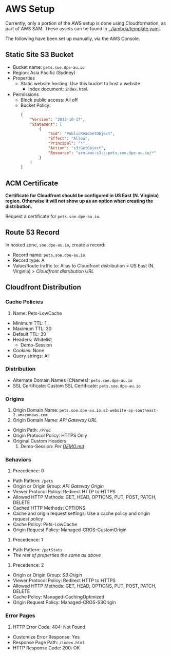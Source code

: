 AWS Setup
===

Currently, only a portion of the AWS setup is done using Cloudformation, as part of AWS SAM. These assets can be found in [../lambda/template.yaml]().

The following have been set up manually, via the AWS Console.

Static Site S3 Bucket
---

* Bucket name: `pets.soe.dpe-au.io`
* Region: Asia Pacific (Sydney)
* Properties
  * Static website hosting: Use this bucket to host a website
    * Index document: `index.html`
* Permissions
  * Block public access: All off
  * Bucket Policy:
    ```json
    {
        "Version": "2012-10-17",
        "Statement": [
            {
                "Sid": "PublicReadGetObject",
                "Effect": "Allow",
                "Principal": "*",
                "Action": "s3:GetObject",
                "Resource": "arn:aws:s3:::pets.soe.dpe-au.io/*"
            }
        ]
    }
    ```

ACM Certificate
---

**Certificate for Cloudfront should be configured in US East (N. Virginia) region. Otherwise it will not show up as an option when creating the distribution.**

Request a certificate for `pets.soe.dpe-au.io`.

Route 53 Record
---

In hosted zone, `soe.dpe-au.io`, create a record:

* Record name: `pets.soe.dpe-au.io`
* Record type: A
* Value/Route traffic to: Alias to Cloudfront distribution > US East (N. Virginia) > _Cloudfront distribution URL_

Cloudfront Distribution
---

### Cache Policies

1. Name: Pets-LowCache
  * Minimum TTL: 1
  * Maximum TTL: 30
  * Default TTL: 30
  * Headers: Whitelist
    * Demo-Session
  * Cookies: None
  * Query strings: All

### Distribution

* Alternate Domain Names (CNames): `pets.soe.dpe-au.io`
* SSL Certificate: Custom SSL Certificate: `pets.soe.dpe-au.io`

### Origins

1. Origin Domain Name: `pets.soe.dpe-au.io.s3-website-ap-southeast-2.amazonaws.com`
1. Origin Domain Name: _API Gateway URL_
  * Origin Path: `/Prod`
  * Origin Protocol Policy: HTTPS Only
  * Original Custom Headers
    1. Demo-Session: _Per [DEMO.md]()_

### Behaviors

1. Precedence: 0
  * Path Pattern: `/pets`
  * Origin or Origin Group: _API Gateway Origin_
  * Viewer Protocol Policy: Redirect HTTP to HTTPS
  * Allowed HTTP Methods: GET, HEAD, OPTIONS, PUT, POST, PATCH, DELETE
  * Cached HTTP Methods: OPTIONS
  * Cache and origin request settings: Use a cache policy and origin request policy
  * Cache Policy: Pets-LowCache
  * Origin Request Policy: Managed-CROS-CustomOrigin
1. Precedence: 1
  * Path Pattern: `/petStats`
  * _The rest of properties the same as above_
1. Precedence: 2
  * Origin or Origin Group: _S3 Origin_
  * Viewer Protocol Policy: Redirect HTTP to HTTPS
  * Allowed HTTP Methods: GET, HEAD, OPTIONS, PUT, POST, PATCH, DELETE
  * Cache Policy: Managed-CachingOptimized
  * Origin Request Policy: Managed-CROS-S3Origin

### Error Pages

1. HTTP Error Code: 404: Not Found
  * Customize Error Response: Yes
  * Response Page Path: `/index.html`
  * HTTP Response Code: 200: OK